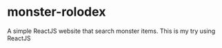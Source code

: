 # monster-rolodex

A simple ReactJS website that search monster items. This is my try using ReactJS 
